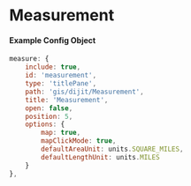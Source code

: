 # Measurement

#### Example Config Object
``` javascript
measure: {
    include: true,
    id: 'measurement',
    type: 'titlePane',
    path: 'gis/dijit/Measurement',
    title: 'Measurement',
    open: false,
    position: 5,
    options: {
        map: true,
        mapClickMode: true,
        defaultAreaUnit: units.SQUARE_MILES,
        defaultLengthUnit: units.MILES
    }
},
```
